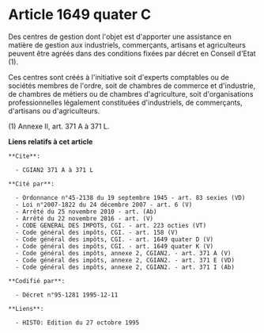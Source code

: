 # Article 1649 quater C

Des centres de gestion dont l'objet est d'apporter une assistance en matière de gestion aux industriels, commerçants,
artisans et agriculteurs peuvent être agréés dans des conditions fixées par décret en Conseil d'Etat (1).

Ces centres sont créés à l'initiative soit d'experts comptables ou de sociétés membres de l'ordre, soit de chambres de
commerce et d'industrie, de chambres de métiers ou de chambres d'agriculture, soit d'organisations professionnelles
légalement constituées d'industriels, de commerçants, d'artisans ou d'agriculteurs.

(1) Annexe II, art. 371 A à 371 L.

**Liens relatifs à cet article**

	**Cite**:

	  - CGIAN2 371 A à 371 L

	**Cité par**:

	  - Ordonnance n°45-2138 du 19 septembre 1945 - art. 83 sexies (VD)
	  - Loi n°2007-1822 du 24 décembre 2007 - art. 6 (V)
	  - Arrêté du 25 novembre 2010 - art. (Ab)
	  - Arrêté du 22 novembre 2016 - art. (V)
	  - CODE GENERAL DES IMPOTS, CGI. - art. 223 octies (VT)
	  - Code général des impôts, CGI. - art. 158 (V)
	  - Code général des impôts, CGI. - art. 1649 quater D (V)
	  - Code général des impôts, CGI. - art. 1649 quater K (V)
	  - Code général des impôts, annexe 2, CGIAN2. - art. 371 A (V)
	  - Code général des impôts, annexe 2, CGIAN2. - art. 371 E (VD)
	  - Code général des impôts, annexe 2, CGIAN2. - art. 371 I (Ab)

	**Codifié par**:

	  - Décret n°95-1281 1995-12-11

	**Liens**:

	  - HISTO: Edition du 27 octobre 1995
